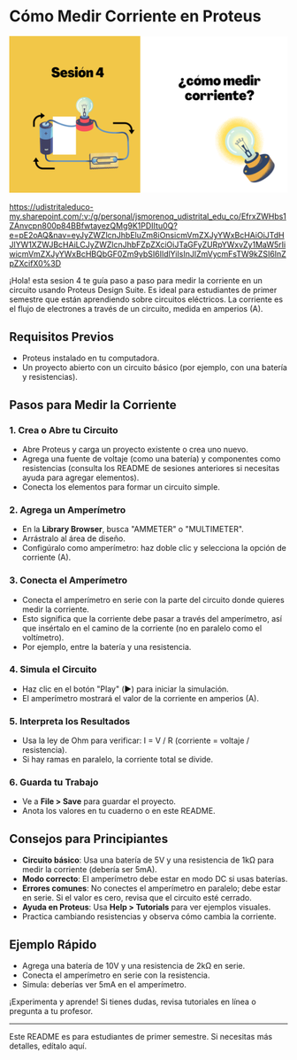 # Cómo Medir Corriente en Proteus

![Proteus Logo](banner.png)

https://udistritaleduco-my.sharepoint.com/:v:/g/personal/jsmorenoq_udistrital_edu_co/EfrxZWHbs1ZAnvcpn800p84BBfwtayezQMg9K1PDIItu0Q?e=pE2oAQ&nav=eyJyZWZlcnJhbEluZm8iOnsicmVmZXJyYWxBcHAiOiJTdHJlYW1XZWJBcHAiLCJyZWZlcnJhbFZpZXciOiJTaGFyZURpYWxvZy1MaW5rIiwicmVmZXJyYWxBcHBQbGF0Zm9ybSI6IldlYiIsInJlZmVycmFsTW9kZSI6InZpZXcifX0%3D


¡Hola! esta sesion 4 te guía paso a paso para medir la corriente en un circuito usando Proteus Design Suite. Es ideal para estudiantes de primer semestre que están aprendiendo sobre circuitos eléctricos. La corriente es el flujo de electrones a través de un circuito, medida en amperios (A).

## Requisitos Previos
- Proteus instalado en tu computadora.
- Un proyecto abierto con un circuito básico (por ejemplo, con una batería y resistencias).

## Pasos para Medir la Corriente

### 1. Crea o Abre tu Circuito
- Abre Proteus y carga un proyecto existente o crea uno nuevo.
- Agrega una fuente de voltaje (como una batería) y componentes como resistencias (consulta los README de sesiones anteriores si necesitas ayuda para agregar elementos).
- Conecta los elementos para formar un circuito simple.

### 2. Agrega un Amperímetro
- En la **Library Browser**, busca "AMMETER" o "MULTIMETER".
- Arrástralo al área de diseño.
- Configúralo como amperímetro: haz doble clic y selecciona la opción de corriente (A).

### 3. Conecta el Amperímetro
- Conecta el amperímetro en serie con la parte del circuito donde quieres medir la corriente.
- Esto significa que la corriente debe pasar a través del amperímetro, así que insértalo en el camino de la corriente (no en paralelo como el voltímetro).
- Por ejemplo, entre la batería y una resistencia.

### 4. Simula el Circuito
- Haz clic en el botón "Play" (▶️) para iniciar la simulación.
- El amperímetro mostrará el valor de la corriente en amperios (A).

### 5. Interpreta los Resultados
- Usa la ley de Ohm para verificar: I = V / R (corriente = voltaje / resistencia).
- Si hay ramas en paralelo, la corriente total se divide.

### 6. Guarda tu Trabajo
- Ve a **File > Save** para guardar el proyecto.
- Anota los valores en tu cuaderno o en este README.

## Consejos para Principiantes
- **Circuito básico**: Usa una batería de 5V y una resistencia de 1kΩ para medir la corriente (debería ser 5mA).
- **Modo correcto**: El amperímetro debe estar en modo DC si usas baterías.
- **Errores comunes**: No conectes el amperímetro en paralelo; debe estar en serie. Si el valor es cero, revisa que el circuito esté cerrado.
- **Ayuda en Proteus**: Usa **Help > Tutorials** para ver ejemplos visuales.
- Practica cambiando resistencias y observa cómo cambia la corriente.

## Ejemplo Rápido
- Agrega una batería de 10V y una resistencia de 2kΩ en serie.
- Conecta el amperímetro en serie con la resistencia.
- Simula: deberías ver 5mA en el amperímetro.

¡Experimenta y aprende! Si tienes dudas, revisa tutoriales en línea o pregunta a tu profesor.

---

Este README es para estudiantes de primer semestre. Si necesitas más detalles, edítalo aquí.